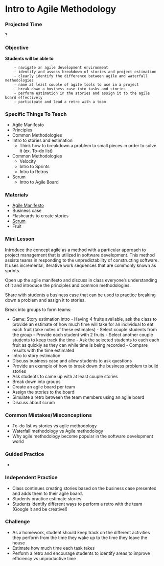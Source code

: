 # Intro to Agile Methodology 


### Projected Time
?

### Objective
**Students will be able to** 

		- navigate an agile development environment
		- identify and assess breakdown of stories and project estimation
		- clearly identify the difference between agile and waterfall methodologies
		- name at least couple of agile tools to use in a project 
		- break down a business case into tasks and stories 
		- perform estimation in the stories and assign it to the agile board effectively 
		- participate and lead a retro with a team 

### Specific Things To Teach
- Agile Manifesto
- Principles
- Common Methodologies
- Intro to stories and estimation
	- Think how to breakdown a problem to small pieces in order to solve it (ex. To-do list)
- Common Methodologies
	- Velocity
	- Intro to Sprints
	- Intro to Retros
- Scrum
	- Intro to Agile Board

### Materials

- [Agile Manifesto](http://www.agilemanifesto.org/principles.html)
- Business case 
- Flashcards to create stories 
- [Scrum](https://www.scrumalliance.org/why-scrum)
- Fruit

### Mini Lesson

Introduce the concept agile as a method with a particular approach to project management that is utilized in software development. This method assists teams in responding to the unpredictability of constructing software. It uses incremental, iterative work sequences that are commonly known as sprints.

Open up the agile manifesto and discuss in class everyone’s understanding of it and introduce the principles and common methodologies.   

Share with students a business case that can be used to practice breaking down a problem and assign it to stories. 

Break into groups to form teams:

- Game: Story estimation intro
		- Having 4 fruits available, ask the class to provide an estimate of how much time will take for an individual to eat each fruit (take notes of these estimates) 
		- Select couple students from the group
		- Provide each student with 2 fruits
		- Select another couple students to keep track the time 
		- Ask the selected students to each each fruit as quickly as they can while time is being recorded
		- Compare results with the time estimated 
- Intro to story estimation
- Discuss business case and allow students to ask questions 
- Provide an example of how to break down the business problem to build stories 
- Ask students to came up with at least couple stories 
- Break down into groups 
- Create an agile board per team 
- Assign the stories to the board
- Simulate a retro between the team members using an agile board 
- Discuss about scrum 


### Common Mistakes/Misconceptions
- To-do list vs stories vs agile methodology 
- Waterfall methodology vs Agile methodology 
- Why agile methodology become popular in the software development world

### Guided Practice
- 

### Independent Practice
- Class continues creating stories based on the business case presented and adds them to their agile board.  
- Students practice estimate stories 
- Students identify different ways to perform a retro with the team (Google it and be creative!)

### Challenge
- As a homework, student should keep track on the different activities they perform from the time they wake up to the time they leave the house 
- Estimate how much time each task takes
- Perform a retro and encourage students to identify areas to improve efficiency vs unproductive time